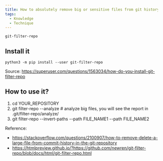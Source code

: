 ```yaml
---
title: How to absolutely remove big or sensitive files from git history?
tags:
  - Knowledge
  - Technique
---
```


`git-filter-repo`

## Install it

`python3 -m pip install --user git-filter-repo`

Source: https://superuser.com/questions/1563034/how-do-you-install-git-filter-repo


## How to use it?
1. cd YOUR_REPOSITORY
2. git filter-repo --analyze  # analyze big files, you will see the report in .git/filter-repo/analyze/
3. git filter-repo --invert-paths --path FILE_NAME1 --path FILE_NAME2


Reference:
- https://stackoverflow.com/questions/2100907/how-to-remove-delete-a-large-file-from-commit-history-in-the-git-repository
- https://htmlpreview.github.io/?https://github.com/newren/git-filter-repo/blob/docs/html/git-filter-repo.html



